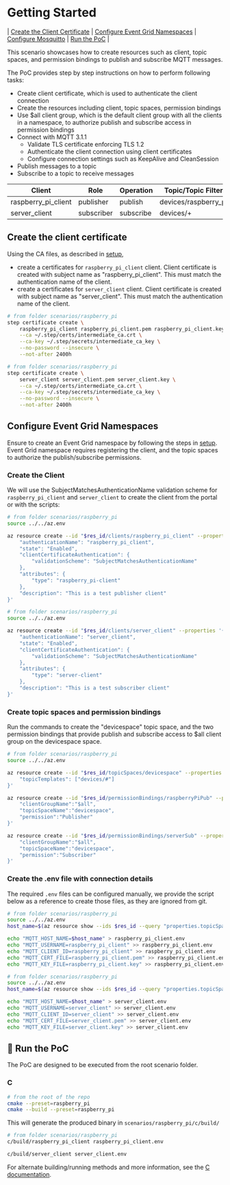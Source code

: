 # Getting Started

| [Create the Client Certificate](#lock-create-the-client-certificate) | [Configure Event Grid Namespaces](#triangular_ruler-configure-event-grid-namespaces) | [Configure Mosquitto](#fly-configure-mosquitto) | [Run the PoC](#game_die-run-the-PoC) |

This scenario showcases how to create resources such as client, topic spaces, and permission bindings to publish and subscribe MQTT messages.

The PoC provides step by step instructions on how to perform following tasks:

- Create client certificate, which is used to authenticate the client connection
- Create the resources including client, topic spaces, permission bindings
- Use $all client group, which is the default client group with all the clients in a namespace, to authorize publish and subscribe access in permission bindings
- Connect with MQTT 3.1.1
  - Validate TLS certificate enforcing TLS 1.2
  - Authenticate the client connection using client certificates
  - Configure connection settings such as KeepAlive and CleanSession
- Publish messages to a topic
- Subscribe to a topic to receive messages

|Client|Role|Operation|Topic/Topic Filter|
|------|----|---------|------------------|
|raspberry_pi_client|publisher|publish|devices/raspberry_pi|
|server_client|subscriber|subscribe|devices/+|


##  Create the client certificate

Using the CA files, as described in [setup](../../Setup.md), 
* create a certificates for `raspberry_pi_client` client.  Client certificate is created with subject name as "raspberry_pi_client".  This must match the authentication name of the client.
* create a certificates for `server_client` client.  Client certificate is created with subject name as "server_client".  This must match the authentication name of the client.

```bash
# from folder scenarios/raspberry_pi
step certificate create \
    raspberry_pi_client raspberry_pi_client.pem raspberry_pi_client.key \
    --ca ~/.step/certs/intermediate_ca.crt \
    --ca-key ~/.step/secrets/intermediate_ca_key \
    --no-password --insecure \
    --not-after 2400h
```


```bash
# from folder scenarios/raspberry_pi
step certificate create \
    server_client server_client.pem server_client.key \
    --ca ~/.step/certs/intermediate_ca.crt \
    --ca-key ~/.step/secrets/intermediate_ca_key \
    --no-password --insecure \
    --not-after 2400h
```

## Configure Event Grid Namespaces

Ensure to create an Event Grid namespace by following the steps in [setup](../setup).  Event Grid namespace requires registering the client, and the topic spaces to authorize the publish/subscribe permissions.

### Create the Client

We will use the SubjectMatchesAuthenticationName validation scheme for `raspberry_pi_client` and `server_client` to create the client from the portal or with the scripts:

```bash
# from folder scenarios/raspberry_pi
source ../../az.env

az resource create --id "$res_id/clients/raspberry_pi_client" --properties '{
    "authenticationName": "raspberry_pi_client",
    "state": "Enabled",
    "clientCertificateAuthentication": {
        "validationScheme": "SubjectMatchesAuthenticationName"
    },
    "attributes": {
        "type": "raspberry_pi-client"
    },
    "description": "This is a test publisher client"
}'
```

```bash
# from folder scenarios/raspberry_pi
source ../../az.env

az resource create --id "$res_id/clients/server_client" --properties '{
    "authenticationName": "server_client",
    "state": "Enabled",
    "clientCertificateAuthentication": {
        "validationScheme": "SubjectMatchesAuthenticationName"
    },
    "attributes": {
        "type": "server-client"
    },
    "description": "This is a test subscriber client"
}'
```

### Create topic spaces and permission bindings
Run the commands to create the "devicespace" topic space, and the two permission bindings that provide publish and subscribe access to $all client group on the devicespace space.

```bash
# from folder scenarios/raspberry_pi
source ../../az.env

az resource create --id "$res_id/topicSpaces/devicespace" --properties '{
    "topicTemplates": ["devices/#"]
}'

az resource create --id "$res_id/permissionBindings/raspberryPiPub" --properties '{
    "clientGroupName":"$all",
    "topicSpaceName":"devicespace",
    "permission":"Publisher"
}'

az resource create --id "$res_id/permissionBindings/serverSub" --properties '{
    "clientGroupName":"$all",
    "topicSpaceName":"devicespace",
    "permission":"Subscriber"
}'
```

### Create the .env file with connection details

The required `.env` files can be configured manually, we provide the script below as a reference to create those files, as they are ignored from git.

```bash
# from folder scenarios/raspberry_pi
source ../../az.env
host_name=$(az resource show --ids $res_id --query "properties.topicSpacesConfiguration.hostname" -o tsv)

echo "MQTT_HOST_NAME=$host_name" > raspberry_pi_client.env
echo "MQTT_USERNAME=raspberry_pi_client" >> raspberry_pi_client.env
echo "MQTT_CLIENT_ID=raspberry_pi_client" >> raspberry_pi_client.env
echo "MQTT_CERT_FILE=raspberry_pi_client.pem" >> raspberry_pi_client.env
echo "MQTT_KEY_FILE=raspberry_pi_client.key" >> raspberry_pi_client.env
```

```bash
# from folder scenarios/raspberry_pi
source ../../az.env
host_name=$(az resource show --ids $res_id --query "properties.topicSpacesConfiguration.hostname" -o tsv)

echo "MQTT_HOST_NAME=$host_name" > server_client.env
echo "MQTT_USERNAME=server_client" >> server_client.env
echo "MQTT_CLIENT_ID=server_client" >> server_client.env
echo "MQTT_CERT_FILE=server_client.pem" >> server_client.env
echo "MQTT_KEY_FILE=server_client.key" >> server_client.env
```


## :game_die: Run the PoC

The PoC are designed to be executed from the root scenario folder.

### C

```bash
# from the root of the repo
cmake --preset=raspberry_pi
cmake --build --preset=raspberry_pi
```
This will generate the produced binary in `scenarios/raspberry_pi/c/build/`

```bash
# from folder scenarios/raspberry_pi
c/build/raspberry_pi_client raspberry_pi_client.env
```
```bash
c/build/server_client server_client.env
```

For alternate building/running methods and more information, see the [C documentation](../../mqttclients/c/README.md).
